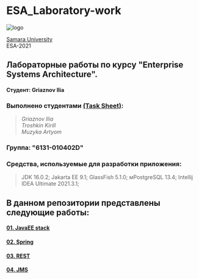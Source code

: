 # ESA_Laboratory-work 
![logo](https://ssau.ru/pagefiles/of_docs/Firm%20blocks_left-gorizont_naimenovanie_Rus.png)

[Samara University](https://ssau.ru/) <br/>
ESA-2021
## Лабораторные работы по курсу "Enterprise Systems Architecture". <br/>
#### Студент: Griaznov Ilia <br/>
### Выполнено студентами [(Task Sheet)](https://github.com/Dark-MonkGI/Enterprise_Systems_Architecture_SAMARA_UNIVERSITY/tree/main/Task_Sheet):  <br/>
> *Griaznov Ilia* <br/>
> *Troshkin Kirill* <br/>
> *Muzyka Artyom* <br/>
### Группа: "6131-010402D"
### Средства, используемые для разработки приложения:
> JDK 16.0.2; 
> Jakarta EE 9.1; 
> GlassFish 5.1.0; 
> мPostgreSQL 13.4; 
> Intellij IDEA Ultimate 2021.3.1; 

## В данном репозитории представлены следующие работы: <br/>
####  [01. JavaEE stack](https://github.com/Dark-MonkGI/Enterprise_Systems_Architecture_SAMARA_UNIVERSITY/tree/main/01.%20JavaEE%20stack)
####  [02. Spring](https://github.com/Dark-MonkGI/Enterprise_Systems_Architecture_SAMARA_UNIVERSITY/tree/main/02.%20Spring)
####  [03. REST](https://github.com/Dark-MonkGI/Enterprise_Systems_Architecture_SAMARA_UNIVERSITY/tree/main/03.%20REST)
####  [04. JMS](https://github.com/Dark-MonkGI/Enterprise_Systems_Architecture_SAMARA_UNIVERSITY/tree/main/04.%20JMS)
